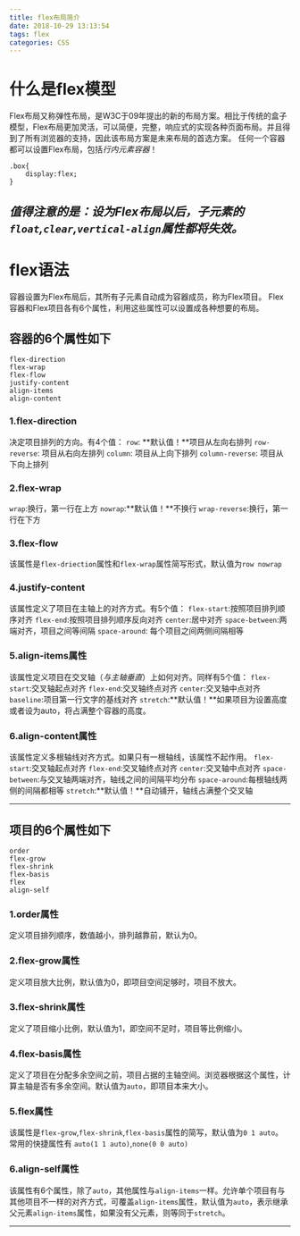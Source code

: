 ```yaml
---
title: flex布局简介
date: 2018-10-29 13:13:54
tags: flex
categories: CSS
---
```

# 什么是flex模型
  Flex布局又称弹性布局，是W3C于09年提出的新的布局方案。相比于传统的盒子模型，Flex布局更加灵活，可以简便，完整，响应式的实现各种页面布局。并且得到了所有浏览器的支持，因此该布局方案是未来布局的首选方案。
  任何一个容器都可以设置Flex布局，包括*行内元素容器*！<!-- more -->
```
.box{
	display:flex;
}
```
   *值得注意的是：设为Flex布局以后，子元素的`float`,`clear`,`vertical-align`属性都将失效。*
---
# flex语法
  容器设置为Flex布局后，其所有子元素自动成为容器成员，称为Flex项目。
  Flex容器和Flex项目各有6个属性，利用这些属性可以设置成各种想要的布局。

## 容器的6个属性如下
```
flex-direction
flex-wrap
flex-flow
justify-content
align-items
align-content
```

### 1.flex-direction
   决定项目排列的方向。有4个值：
   `row`: **默认值！**项目从左向右排列
   `row-reverse`: 项目从右向左排列
   `column`: 项目从上向下排列
   `column-reverse`: 项目从下向上排列
### 2.flex-wrap
   `wrap`:换行，第一行在上方
   `nowrap`:**默认值！**不换行
   `wrap-reverse`:换行，第一行在下方
### 3.flex-flow
   该属性是`flex-driection`属性和`flex-wrap`属性简写形式，默认值为`row nowrap`
### 4.justify-content
   该属性定义了项目在主轴上的对齐方式。有5个值：
  `flex-start`:按照项目排列顺序对齐
  `flex-end`:按照项目排列顺序反向对齐
  `center`:居中对齐
  `space-between`:两端对齐，项目之间等间隔
  `space-around`: 每个项目之间两侧间隔相等
### 5.align-items属性
   该属性定义项目在交叉轴（*与主轴垂直*）上如何对齐。同样有5个值：
   `flex-start`:交叉轴起点对齐
   `flex-end`:交叉轴终点对齐
   `center`:交叉轴中点对齐
   `baseline`:项目第一行文字的基线对齐
   `stretch`:**默认值！**如果项目为设置高度或者设为auto，将占满整个容器的高度。
### 6.align-content属性
   该属性定义多根轴线对齐方式。如果只有一根轴线，该属性不起作用。
   `flex-start`:交叉轴起点对齐
   `flex-end`:交叉轴终点对齐
   `center`:交叉轴中点对齐
   `space-between`:与交叉轴两端对齐，轴线之间的间隔平均分布
   `space-around`:每根轴线两侧的间隔都相等
   `stretch`:**默认值！**自动铺开，轴线占满整个交叉轴

----
## 项目的6个属性如下

```
order
flex-grow
flex-shrink
flex-basis
flex
align-self
```

### 1.order属性
  定义项目排列顺序，数值越小，排列越靠前，默认为0。
### 2.flex-grow属性
  定义项目放大比例，默认值为0，即项目空间足够时，项目不放大。
### 3.flex-shrink属性 
  定义了项目缩小比例，默认值为1，即空间不足时，项目等比例缩小。
### 4.flex-basis属性
  定义了项目在分配多余空间之前，项目占据的主轴空间。浏览器根据这个属性，计算主轴是否有多余空间。默认值为`auto`，即项目本来大小。
### 5.flex属性
  该属性是`flex-grow`,`flex-shrink`,`flex-basis`属性的简写，默认值为`0 1 auto`。常用的快捷属性有
  `auto(1 1 auto)`,`none(0 0 auto)`
### 6.align-self属性
   该属性有6个属性，除了`auto`，其他属性与`align-items`一样。允许单个项目有与其他项目不一样的对齐方式，可覆盖`align-items`属性，默认值为`auto`，表示继承父元素`align-items`属性，如果没有父元素，则等同于`stretch`。


----



